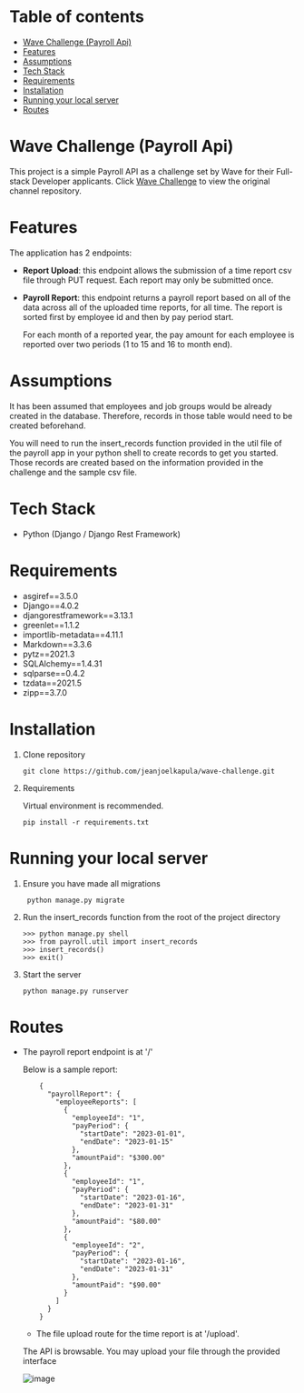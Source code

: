 # Table of contents

- [Wave Challenge (Payroll Api)](#wave-challenge-payroll-api)
- [Features](#features)
- [Assumptions](#assumptions)
- [Tech Stack](#tech-stack)
- [Requirements](#requirements)
- [Installation](#installation)
- [Running your local server](#running-your-local-server)
- [Routes](#routes)

# Wave Challenge (Payroll Api)
This project is a simple Payroll API as a challenge set by Wave for their Full-stack Developer applicants. Click [Wave Challenge](https://github.com/wvchallenges/se-challenge-payroll) to view the original channel repository.

# Features
The application has 2 endpoints:
* **Report Upload**: this endpoint allows the submission of a time report csv file through PUT request. Each report may only be submitted once.
* **Payroll Report**: this endpoint returns a payroll report based on all of the data across all of the uploaded time reports, for all time. The report is sorted first by employee id and then by pay period start. 

    For each month of a reported year, the pay amount for each employee is reported over two periods (1 to 15 and 16 to month end).  
    
# Assumptions
It has been assumed that employees and job groups would be already created in the database. Therefore, records in those table would need to be created beforehand.

You will need to run the insert_records function provided in the util file of the payroll app in your python shell to create records to get you started. Those records are created based on the information provided in the challenge and the sample csv file. 


# Tech Stack
* Python (Django / Django Rest Framework)

# Requirements
* asgiref==3.5.0
* Django==4.0.2
* djangorestframework==3.13.1
* greenlet==1.1.2
* importlib-metadata==4.11.1
* Markdown==3.3.6
* pytz==2021.3
* SQLAlchemy==1.4.31
* sqlparse==0.4.2
* tzdata==2021.5
* zipp==3.7.0

# Installation
 1. Clone repository
       ```
	 git clone https://github.com/jeanjoelkapula/wave-challenge.git
	 ```

2. Requirements

    Virtual environment is recommended. 
     ```
	 pip install -r requirements.txt
	 ```
# Running your local server

 1. Ensure you have made all migrations
	```
	 python manage.py migrate
	```
3. Run the insert_records function
    from the root of the project directory
    ```
    >>> python manage.py shell
    >>> from payroll.util import insert_records
    >>> insert_records()  
    >>> exit()
	```

   
3. Start the server
	```
    python manage.py runserver
	```

# Routes
* The payroll report endpoint is at '/'

    Below is a sample report:
    ```
        {
          "payrollReport": {
            "employeeReports": [
              {
                "employeeId": "1",
                "payPeriod": {
                  "startDate": "2023-01-01",
                  "endDate": "2023-01-15"
                },
                "amountPaid": "$300.00"
              },
              {
                "employeeId": "1",
                "payPeriod": {
                  "startDate": "2023-01-16",
                  "endDate": "2023-01-31"
                },
                "amountPaid": "$80.00"
              },
              {
                "employeeId": "2",
                "payPeriod": {
                  "startDate": "2023-01-16",
                  "endDate": "2023-01-31"
                },
                "amountPaid": "$90.00"
              }
            ]
          }
        }
    ```
   
   * The file upload route for the time report is at '/upload'.
   
    The API is browsable. You may upload your file through the provided interface
    
    ![image](https://user-images.githubusercontent.com/44115772/154522237-10b56df8-fc6f-4e65-b3b6-4e150b526486.png)